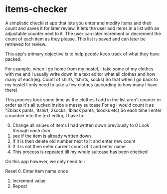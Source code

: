 # items-checker
A simplistic checklist app that lets you enter and modify items and their count and saves it for later review. 
It lets the user add items in a list with an adjustable counter next to it. The user can later increment or decrement the count of each item as they please. 
This list is saved and can later be retrieved for review.

This app's primary objective is to help people keep track of what they have packed.

For example, when I go home from my hostel, I take some of my clothes with me and I usually write down in a text editor what all clothes and how many of each(eg. Count of shirts, tshirts, socks)
So that when I go back to my hostel I only need to take a few clothes (according to how many I have there)

This process took some time as the clothes I add in the list aren't counter in order as it's all tucked inside a messy suitcase
For eg I would count it as "2black pants, 1tshirt, 2socks, 1black pants, 1socks etc)
So each time I enter a number into the text editor, I have to:

 0. Change all values of items I had written down previously to 0 
 *Look through each item*
 1. see if the item is already written down
 2. If it is then delete old number next to it and enter new count
 3. If it is not then enter current count of it and enter name
 4. This process is repeated till my whole suitcase has been checked

On this app however, we only need to :

Reset
0. Enter item name once
1. Increment value
2. Repeat


